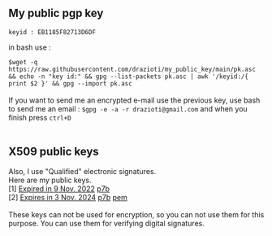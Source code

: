 ## My public pgp key
``keyid : EB1185F82713D6DF``

in bash use : 

`` $wget -q https://raw.githubusercontent.com/drazioti/my_public_key/main/pk.asc && echo -n "key id:" && gpg --list-packets pk.asc | awk '/keyid:/{ print $2 }' && gpg --import pk.asc
``
<br><br>
If you want to send me an encrypted e-mail use the previous key, use bash to send me an email :
`` $gpg -e -a -r drazioti@gmail.com
``
and when you finish press ``ctrl+D``
<br><br>
## X509 public keys
Also, I use "Qualified" electronic signatures.<br>
Here are my public keys.<br>
[1] [Expired in 9 Nov. 2022](https://repo.harica.gr/cert_info?recvcode=JAUXQCMAFKDQWWXGDJKDWBSFCOPWNJAXEAITOFNLKJNOGEIJGM) [p7b](https://github.com/drazioti/my_public_key/blob/main/cert_current.p7b) <br>
[2] [Expires in 3 Nov. 2024](https://repo.harica.gr/cert_info?recvcode=LCXTVBOTCLPVQJFBVISRWWCOHOIDATTTXNRTDOVODCQKKPLDRK) [p7b](https://github.com/drazioti/my_public_key/blob/main/cert_current.p7b) [pem](https://github.com/drazioti/my_public_key/blob/main/cert_current.pem) <br><br>
These keys can not be used for encryption, so you can not use them for this purpose. You can use them for verifying digital signatures.
